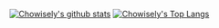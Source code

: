 [![Chowisely's github stats](https://github-readme-stats.vercel.app/api?username=chowisely&hide=stars&count_private=true&show_icons=true&include_all_commits=true&theme=vue-dark )](https://github.com/anuraghazra/github-readme-stats)
[![Chowisely's Top Langs](https://github-readme-stats.vercel.app/api/top-langs/?username=chowisely&layout=compact&theme=vue-dark)](https://github.com/anuraghazra/github-readme-stats)
